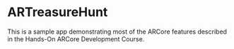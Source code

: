 # ARTreasureHunt

This is a sample app demonstrating most of the ARCore features described in the Hands-On ARCore Development Course.
